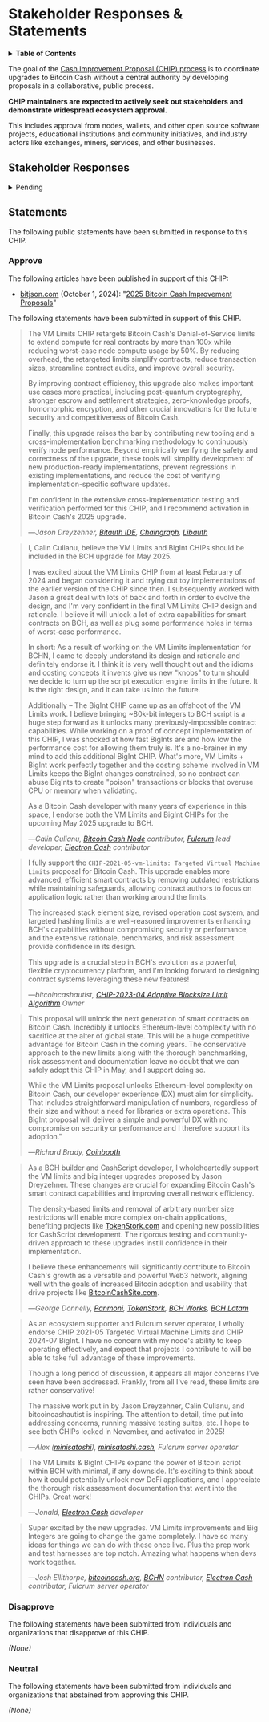 # Stakeholder Responses & Statements

<details>

<summary><strong>Table of Contents</strong></summary>

- [Stakeholder Responses](#stakeholder-responses)
  - [Nodes](#nodes)
  - [Wallets](#wallets)
  - [Projects](#projects)
  - [Industry](#industry)
- [Statements](#statements)
  - [Disapprove](#disapprove)
  - [Neutral](#neutral)
  - [Approve](#approve)

</details>

The goal of the [Cash Improvement Proposal (CHIP) process](https://blog.bitjson.com/bitcoin-cash-upgrade-2023/#why-chips) is to coordinate upgrades to Bitcoin Cash without a central authority by developing proposals in a collaborative, public process.

**CHIP maintainers are expected to actively seek out stakeholders and demonstrate widespread ecosystem approval.**

This includes approval from nodes, wallets, and other open source software projects, educational institutions and community initiatives, and industry actors like exchanges, miners, services, and other businesses.

## Stakeholder Responses

<details>

<summary>Pending</summary>

_Full table will be published and continuously updated from October 14 through November 14. For a past example, see [CashTokens Stakeholder Responses](https://github.com/cashtokens/cashtokens/blob/master/stakeholders.md#stakeholder-responses)._

</details>

## Statements

The following public statements have been submitted in response to this CHIP.

### Approve

The following articles have been published in support of this CHIP:

- [bitjson.com](https://bitjson.com/) (October 1, 2024): "[2025 Bitcoin Cash Improvement Proposals](https://blog.bitjson.com/2025-chips/)"

The following statements have been submitted in support of this CHIP.

> The VM Limits CHIP retargets Bitcoin Cash's Denial-of-Service limits to extend compute for real contracts by more than 100x while reducing worst-case node compute usage by 50%. By reducing overhead, the retargeted limits simplify contracts, reduce transaction sizes, streamline contract audits, and improve overall security.
>
> By improving contract efficiency, this upgrade also makes important use cases more practical, including post-quantum cryptography, stronger escrow and settlement strategies, zero-knowledge proofs, homomorphic encryption, and other crucial innovations for the future security and competitiveness of Bitcoin Cash.
>
> Finally, this upgrade raises the bar by contributing new tooling and a cross-implementation benchmarking methodology to continuously verify node performance. Beyond empirically verifying the safety and correctness of the upgrade, these tools will simplify development of new production-ready implementations, prevent regressions in existing implementations, and reduce the cost of verifying implementation-specific software updates.
>
> I'm confident in the extensive cross-implementation testing and verification performed for this CHIP, and I recommend activation in Bitcoin Cash's 2025 upgrade.
>
> —<cite>Jason Dreyzehner, [Bitauth IDE](https://ide.bitauth.com), [Chaingraph](https://chaingraph.cash/), [Libauth](https://libauth.org/)</cite>

> I, Calin Culianu, believe the VM Limits and BigInt CHIPs should be included in the BCH upgrade for May 2025.
>
> I was excited about the VM Limits CHIP from at least February of 2024 and began considering it and trying out toy implementations of the earlier version of the CHIP since then. I subsequently worked with Jason a great deal with lots of back and forth in order to evolve the design, and I'm very confident in the final VM Limits CHIP design and rationale. I believe it will unlock a lot of extra capabilities for smart contracts on BCH, as well as plug some performance holes in terms of worst-case performance.
>
> In short: As a result of working on the VM Limits implementation for BCHN, I came to deeply understand its design and rationale and definitely endorse it. I think it is very well thought out and the idioms and costing concepts it invents give us new "knobs" to turn should we decide to turn up the script execution engine limits in the future. It is the right design, and it can take us into the future.
>
> Additionally – The BigInt CHIP came up as an offshoot of the VM Limits work. I believe bringing ~80k-bit integers to BCH script is a huge step forward as it unlocks many previously-impossible contract capabilities. While working on a proof of concept implementation of this CHIP, I was shocked at how fast BigInts are and how low the performance cost for allowing them truly is. It's a no-brainer in my mind to add this additional BigInt CHIP. What's more, VM Limits + BigInt work perfectly together and the costing scheme involved in VM Limits keeps the BigInt changes constrained, so no contract can abuse BigInts to create "poison" transactions or blocks that overuse CPU or memory when validating.
>
> As a Bitcoin Cash developer with many years of experience in this space, I endorse both the VM Limits and BigInt CHIPs for the upcoming May 2025 upgrade to BCH.
>
> —<cite>Calin Culianu, [Bitcoin Cash Node](https://bitcoincashnode.org/) contributor, [Fulcrum](https://github.com/cculianu/Fulcrum) lead developer, [Electron Cash](https://electroncash.org/) contributor</cite>

> I fully support the `CHIP-2021-05-vm-limits: Targeted Virtual Machine Limits` proposal for Bitcoin Cash. This upgrade enables more advanced, efficient smart contracts by removing outdated restrictions while maintaining safeguards, allowing contract authors to focus on application logic rather than working around the limits.
>
> The increased stack element size, revised operation cost system, and targeted hashing limits are well-reasoned improvements enhancing BCH's capabilities without compromising security or performance, and the extensive rationale, benchmarks, and risk assessment provide confidence in its design.
>
> This upgrade is a crucial step in BCH's evolution as a powerful, flexible cryptocurrency platform, and I'm looking forward to designing contract systems leveraging these new features!
>
> —<cite>bitcoincashautist, [CHIP-2023-04 Adaptive Blocksize Limit Algorithm](https://gitlab.com/0353F40E/ebaa) Owner</cite>

> This proposal will unlock the next generation of smart contracts on Bitcoin Cash. Incredibly it unlocks Ethereum-level complexity with no sacrifice at the alter of global state. This will be a huge competitive advantage for Bitcoin Cash in the coming years. The conservative approach to the new limits along with the thorough benchmarking, risk assessment and documentation leave no doubt that we can safely adopt this CHIP in May, and I support doing so.
>
> While the VM Limits proposal unlocks Ethereum-level complexity on Bitcoin Cash, our developer experience (DX) must aim for simplicity. That includes straightforward manipulation of numbers, regardless of their size and without a need for libraries or extra operations. This BigInt proposal will deliver a simple and powerful DX with no compromise on security or performance and I therefore support its adoption."
>
> —<cite>Richard Brady, [Coinbooth](https://coinbooth.io)</cite>

> As a BCH builder and CashScript developer, I wholeheartedly support the VM limits and big integer upgrades proposed by Jason Dreyzehner. These changes are crucial for expanding Bitcoin Cash's smart contract capabilities and improving overall network efficiency.
>
> The density-based limits and removal of arbitrary number size restrictions will enable more complex on-chain applications, benefiting projects like [TokenStork.com](https://tokenstork.com/) and opening new possibilities for CashScript development. The rigorous testing and community-driven approach to these upgrades instill confidence in their implementation.
>
> I believe these enhancements will significantly contribute to Bitcoin Cash's growth as a versatile and powerful Web3 network, aligning well with the goals of increased Bitcoin adoption and usability that drive projects like [BitcoinCashSite.com](https://www.bitcoincashsite.com/).
>
> —<cite>George Donnelly, [Panmoni](https://www.panmoni.com/), [TokenStork](https://tokenstork.com/), [BCH Works](https://www.bitcoincashsite.com/), [BCH Latam](https://www.instagram.com/bchlatam/)</cite>

> As an ecosystem supporter and Fulcrum server operator, I wholly endorse CHIP 2021-05 Targeted Virtual Machine Limits and CHIP 2024-07 BigInt. I have no concern with my node's ability to keep operating effectively, and expect that projects I contribute to will be able to take full advantage of these improvements.
>
> Though a long period of discussion, it appears all major concerns I've seen have been addressed. Frankly, from all I've read, these limits are rather conservative!
>
> The massive work put in by Jason Dreyzehner, Calin Culianu, and bitcoincashautist is inspiring. The attention to detail, time put into addressing concerns, running massive testing suites, etc. I hope to see both CHIPs locked in November, and activated in 2025!
>
> —<cite>Alex ([minisatoshi](https://x.com/_minisatoshi)), [minisatoshi.cash](https://minisatoshi.cash), Fulcrum server operator</cite>

> The VM Limits & BigInt CHIPs expand the power of Bitcoin script within BCH with minimal, if any downside. It's exciting to think about how it could potentially unlock new DeFi applications, and I appreciate the thorough risk assessment documentation that went into the CHIPs. Great work!
>
> —<cite>Jonald, [Electron Cash](https://electroncash.org/) developer</cite>

> Super excited by the new upgrades. VM Limits improvements and Big Integers are going to change the game completely. I have so many ideas for things we can do with these once live. Plus the prep work and test harnesses are top notch. Amazing what happens when devs work together.
>
> —<cite>Josh Ellithorpe, [bitcoincash.org](https://bitcoincash.org/), [BCHN](https://bitcoincashnode.org/) contributor, [Electron Cash](https://electroncash.org/) contributor, Fulcrum server operator</cite>

### Disapprove

The following statements have been submitted from individuals and organizations that disapprove of this CHIP.

_(None)_

### Neutral

The following statements have been submitted from individuals and organizations that abstained from approving this CHIP.

_(None)_
